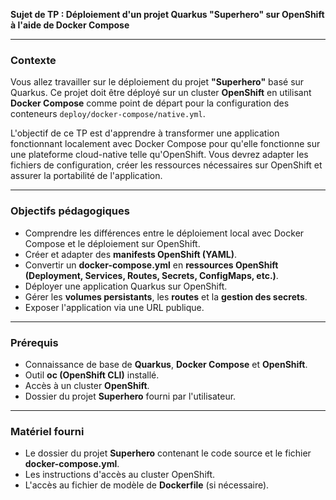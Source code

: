 **Sujet de TP : Déploiement d'un projet Quarkus "Superhero" sur OpenShift à l'aide de Docker Compose**

---

### **Contexte**
Vous allez travailler sur le déploiement du projet **"Superhero"** basé sur Quarkus. Ce projet doit être déployé sur un cluster **OpenShift** en utilisant **Docker Compose** comme point de départ pour la configuration des conteneurs `deploy/docker-compose/native.yml`.

L'objectif de ce TP est d'apprendre à transformer une application fonctionnant localement avec Docker Compose pour qu'elle fonctionne sur une plateforme cloud-native telle qu'OpenShift. Vous devrez adapter les fichiers de configuration, créer les ressources nécessaires sur OpenShift et assurer la portabilité de l'application.

---

### **Objectifs pédagogiques**
- Comprendre les différences entre le déploiement local avec Docker Compose et le déploiement sur OpenShift.
- Créer et adapter des **manifests OpenShift (YAML)**.
- Convertir un **docker-compose.yml** en **ressources OpenShift (Deployment, Services, Routes, Secrets, ConfigMaps, etc.)**.
- Déployer une application Quarkus sur OpenShift.
- Gérer les **volumes persistants**, les **routes** et la **gestion des secrets**.
- Exposer l'application via une URL publique.

---

### **Prérequis**
- Connaissance de base de **Quarkus**, **Docker Compose** et **OpenShift**.
- Outil **oc (OpenShift CLI)** installé.
- Accès à un cluster **OpenShift**.
- Dossier du projet **Superhero** fourni par l'utilisateur.

---

### **Matériel fourni**
- Le dossier du projet **Superhero** contenant le code source et le fichier **docker-compose.yml**.
- Les instructions d'accès au cluster OpenShift.
- L'accès au fichier de modèle de **Dockerfile** (si nécessaire).


